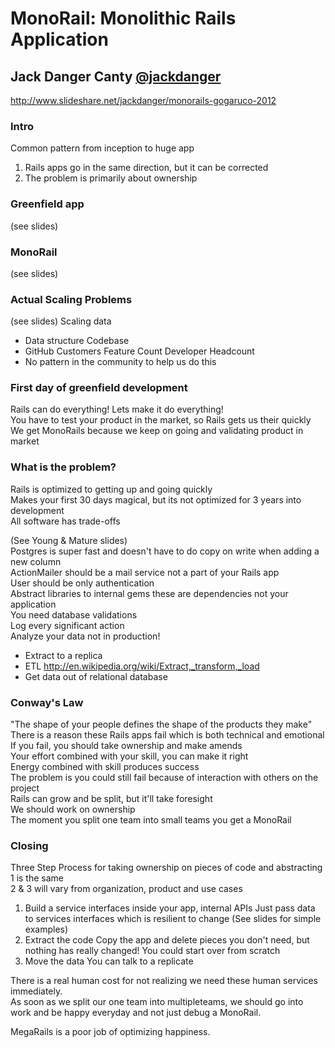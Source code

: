 # MonoRail: Monolithic Rails Application
## Jack Danger Canty [@jackdanger](https://twitter.com/jackdanger)

http://www.slideshare.net/jackdanger/monorails-gogaruco-2012

### Intro
Common pattern from inception to huge app

1. Rails apps go in the same direction, but it can be corrected
2. The problem is primarily about ownership

### Greenfield app
(see slides)

### MonoRail
(see slides)

### Actual Scaling Problems
(see slides)
Scaling data
 * Data structure
Codebase
 * GitHub
Customers
Feature Count
Developer Headcount
 * No pattern in the community to help us do this

### First day of greenfield development
Rails can do everything! Lets make it do everything!   
You have to test your product in the market, so Rails gets us their quickly   
We get MonoRails because we keep on going and validating product in market

### What is the problem?
Rails is optimized to getting up and going quickly   
Makes your first 30 days magical, but its not optimized for 3 years into development   
All software has trade-offs

(See Young & Mature slides)   
Postgres is super fast and doesn't have to do copy on write when adding a new column   
ActionMailer should be a mail service not a part of your Rails app   
User should be only authentication   
Abstract libraries to internal gems these are dependencies not your application    
You need database validations    
Log every significant action   
Analyze your data not in production!   
 * Extract to a replica
 * ETL http://en.wikipedia.org/wiki/Extract,_transform,_load
 * Get data out of relational database

### Conway's Law
"The shape of your people defines the shape of the products they make"   
There is a reason these Rails apps fail which is both technical and emotional   
If you fail, you should take ownership and make amends   
Your effort combined with your skill, you can make it right   
Energy combined with skill produces success   
The problem is you could still fail because of interaction with others on the project   
Rails can grow and be split, but it'll take foresight   
We should work on ownership   
The moment you split one team into small teams you get a MonoRail   

### Closing
Three Step Process for taking ownership on pieces of code and abstracting   
1 is the same   
2 & 3 will vary from organization, product and use cases   

1. Build a service interfaces inside your app, internal APIs
   Just pass data to services interfaces which is resilient to change
   (See slides for simple examples)
2. Extract the code
   Copy the app and delete pieces you don't need, but nothing has really changed!
   You could start over from scratch
3. Move the data
   You can talk to a replicate

There is a real human cost for not realizing we need these human services immediately.    
As soon as we split our one team into multipleteams, we should go into work and be happy everyday and not just debug a MonoRail.

MegaRails is a poor job of optimizing happiness.


















